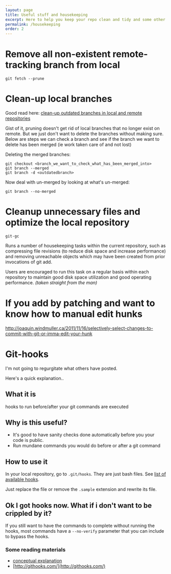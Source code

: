 ```yaml
---
layout: page
title: Useful stuff and housekeeping
excerpt: Here to help you keep your repo clean and tidy and some other useful stuff
permalink: /housekeeping
order: 2
---
```


# Remove all non-existent remote-tracking branch from local
`git fetch --prune`

# Clean-up local branches
Good read here: [clean-up outdated branches in local and remote repositories](http://railsware.com/blog/2014/08/11/git-housekeeping-tutorial-clean-up-outdated-branches-in-local-and-remote-repositories/)

Gist of it, pruning doesn't get rid of local branches that no longer exist on remote. But we just don't want to delete the branches without making sure. Below are steps we can check a branch and see if the branch we want to delete has been merged (ie work taken care of and not lost)

Deleting the merged branches:
```
git checkout <branch_we_want_to_check_what_has_been_merged_into>
git branch --merged
git branch -d <outdatedbranch>
```

Now deal with un-merged by looking at what's un-merged:
```
git branch --no-merged
```

# Cleanup unnecessary files and optimize the local repository
`git-gc`

Runs a number of housekeeping tasks within the current repository, such as compressing file revisions (to reduce disk space and increase performance) and removing unreachable objects which may have been created from prior invocations of git add.

Users are encouraged to run this task on a regular basis within each repository to maintain good disk space utilization and good operating performance.
_(taken straight from the man)_

# If you add by patching and want to know how to manual edit hunks

http://joaquin.windmuller.ca/2011/11/16/selectively-select-changes-to-commit-with-git-or-imma-edit-your-hunk


# Git-hooks

I'm not going to regurgitate what others have posted.

Here's a quick explanation..

## What it is
hooks to run before/after your git commands are executed

## Why is this useful?

* It's good to have sanity checks done automatically before you your code is public.
* Run mundane commands you would do before or after a git command

## How to use it
In your local repository, go to `.git/hooks`. They are just bash files. See [list of available hooks](https://git-scm.com/docs/githooks#_hooks).

Just replace the file or remove the `.sample` extension and rewrite its file.

## Ok I got hooks now. What if i don't want to be crippled by it?

If you still want to have the commands to complete without running the hooks, most commands have a `--no-verify` parameter that you can include to bypass the hooks.

### Some reading materials

* [conceptual explanation](https://www.atlassian.com/git/tutorials/git-hooks/conceptual-overview)
* [http://githooks.com/](http://githooks.com/)